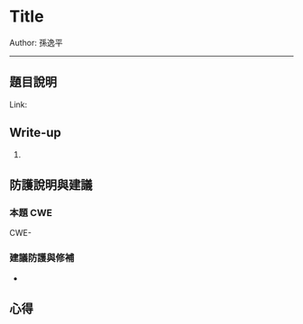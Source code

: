 # Title

Author: 孫逸平

---

## 題目說明

Link: 

## Write-up

1. 

## 防護說明與建議

### 本題 CWE

CWE-

### 建議防護與修補

* 

## 心得
